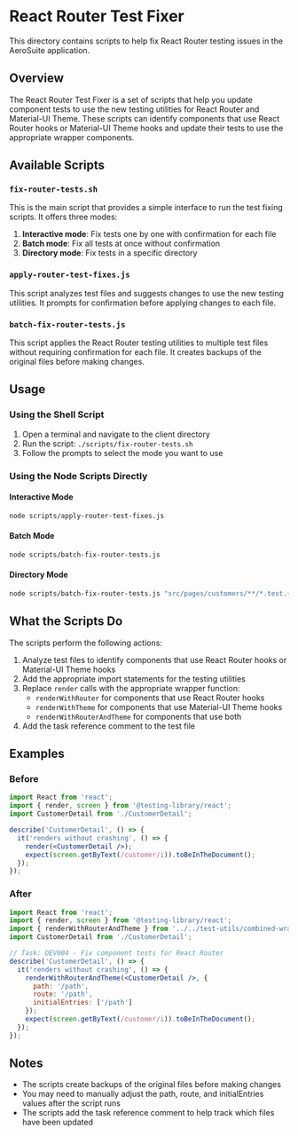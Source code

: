 # React Router Test Fixer

This directory contains scripts to help fix React Router testing issues in the AeroSuite application.

## Overview

The React Router Test Fixer is a set of scripts that help you update component tests to use the new testing utilities for React Router and Material-UI Theme. These scripts can identify components that use React Router hooks or Material-UI Theme hooks and update their tests to use the appropriate wrapper components.

## Available Scripts

### `fix-router-tests.sh`

This is the main script that provides a simple interface to run the test fixing scripts. It offers three modes:

1. **Interactive mode**: Fix tests one by one with confirmation for each file
2. **Batch mode**: Fix all tests at once without confirmation
3. **Directory mode**: Fix tests in a specific directory

### `apply-router-test-fixes.js`

This script analyzes test files and suggests changes to use the new testing utilities. It prompts for confirmation before applying changes to each file.

### `batch-fix-router-tests.js`

This script applies the React Router testing utilities to multiple test files without requiring confirmation for each file. It creates backups of the original files before making changes.

## Usage

### Using the Shell Script

1. Open a terminal and navigate to the client directory
2. Run the script: `./scripts/fix-router-tests.sh`
3. Follow the prompts to select the mode you want to use

### Using the Node Scripts Directly

#### Interactive Mode

```bash
node scripts/apply-router-test-fixes.js
```

#### Batch Mode

```bash
node scripts/batch-fix-router-tests.js
```

#### Directory Mode

```bash
node scripts/batch-fix-router-tests.js "src/pages/customers/**/*.test.{js,jsx,ts,tsx}"
```

## What the Scripts Do

The scripts perform the following actions:

1. Analyze test files to identify components that use React Router hooks or Material-UI Theme hooks
2. Add the appropriate import statements for the testing utilities
3. Replace `render` calls with the appropriate wrapper function:
   - `renderWithRouter` for components that use React Router hooks
   - `renderWithTheme` for components that use Material-UI Theme hooks
   - `renderWithRouterAndTheme` for components that use both
4. Add the task reference comment to the test file

## Examples

### Before

```jsx
import React from 'react';
import { render, screen } from '@testing-library/react';
import CustomerDetail from './CustomerDetail';

describe('CustomerDetail', () => {
  it('renders without crashing', () => {
    render(<CustomerDetail />);
    expect(screen.getByText(/customer/i)).toBeInTheDocument();
  });
});
```

### After

```jsx
import React from 'react';
import { render, screen } from '@testing-library/react';
import { renderWithRouterAndTheme } from '../../test-utils/combined-wrapper';
import CustomerDetail from './CustomerDetail';

// Task: DEV004 - Fix component tests for React Router
describe('CustomerDetail', () => {
  it('renders without crashing', () => {
    renderWithRouterAndTheme(<CustomerDetail />, {
      path: '/path',
      route: '/path',
      initialEntries: ['/path']
    });
    expect(screen.getByText(/customer/i)).toBeInTheDocument();
  });
});
```

## Notes

- The scripts create backups of the original files before making changes
- You may need to manually adjust the path, route, and initialEntries values after the script runs
- The scripts add the task reference comment to help track which files have been updated 